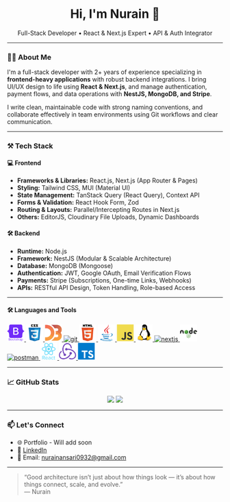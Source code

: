 <h1 align="center">Hi, I'm Nurain 👋</h1>
<p align="center">
  Full-Stack Developer • React & Next.js Expert • API & Auth Integrator
</p>

---

### 👨‍💻 About Me

I'm a full-stack developer with 2+ years of experience specializing in **frontend-heavy applications** with robust backend integrations. I bring UI/UX design to life using **React & Next.js**, and manage authentication, payment flows, and data operations with **NestJS, MongoDB, and Stripe**.

I write clean, maintainable code with strong naming conventions, and collaborate effectively in team environments using Git workflows and clear communication.

---

### ⚒️ Tech Stack

#### 💻 Frontend
- **Frameworks & Libraries:** React.js, Next.js (App Router & Pages)
- **Styling:** Tailwind CSS, MUI (Material UI)
- **State Management:** TanStack Query (React Query), Context API
- **Forms & Validation:** React Hook Form, Zod
- **Routing & Layouts:** Parallel/Intercepting Routes in Next.js
- **Others:** EditorJS, Cloudinary File Uploads, Dynamic Dashboards

#### 🛠️ Backend
- **Runtime:** Node.js
- **Framework:** NestJS (Modular & Scalable Architecture)
- **Database:** MongoDB (Mongoose)
- **Authentication:** JWT, Google OAuth, Email Verification Flows
- **Payments:** Stripe (Subscriptions, One-time Links, Webhooks)
- **APIs:** RESTful API Design, Token Handling, Role-based Access

---


#### 🛠️ Languages and Tools

<p align="left"> <a href="https://getbootstrap.com" target="_blank" rel="noreferrer"> <img src="https://raw.githubusercontent.com/devicons/devicon/master/icons/bootstrap/bootstrap-plain-wordmark.svg" alt="bootstrap" width="40" height="40"/> </a> <a href="https://www.w3schools.com/css/" target="_blank" rel="noreferrer"> <img src="https://raw.githubusercontent.com/devicons/devicon/master/icons/css3/css3-original-wordmark.svg" alt="css3" width="40" height="40"/> </a> <a href="https://d3js.org/" target="_blank" rel="noreferrer"> <img src="https://raw.githubusercontent.com/devicons/devicon/master/icons/d3js/d3js-original.svg" alt="d3js" width="40" height="40"/> </a> <a href="https://git-scm.com/" target="_blank" rel="noreferrer"> <img src="https://www.vectorlogo.zone/logos/git-scm/git-scm-icon.svg" alt="git" width="40" height="40"/> </a> <a href="https://www.w3.org/html/" target="_blank" rel="noreferrer"> <img src="https://raw.githubusercontent.com/devicons/devicon/master/icons/html5/html5-original-wordmark.svg" alt="html5" width="40" height="40"/> </a> <a href="https://www.java.com" target="_blank" rel="noreferrer"> <img src="https://raw.githubusercontent.com/devicons/devicon/master/icons/java/java-original.svg" alt="java" width="40" height="40"/> </a> <a href="https://developer.mozilla.org/en-US/docs/Web/JavaScript" target="_blank" rel="noreferrer"> <img src="https://raw.githubusercontent.com/devicons/devicon/master/icons/javascript/javascript-original.svg" alt="javascript" width="40" height="40"/> </a> <a href="https://www.linux.org/" target="_blank" rel="noreferrer"> <img src="https://raw.githubusercontent.com/devicons/devicon/master/icons/linux/linux-original.svg" alt="linux" width="40" height="40"/> </a> <a href="https://nextjs.org/" target="_blank" rel="noreferrer"> <img src="https://cdn.worldvectorlogo.com/logos/nextjs-2.svg" alt="nextjs" width="40" height="40"/> </a> <a href="https://nodejs.org" target="_blank" rel="noreferrer"> <img src="https://raw.githubusercontent.com/devicons/devicon/master/icons/nodejs/nodejs-original-wordmark.svg" alt="nodejs" width="40" height="40"/> </a> <a href="https://postman.com" target="_blank" rel="noreferrer"> <img src="https://www.vectorlogo.zone/logos/getpostman/getpostman-icon.svg" alt="postman" width="40" height="40"/> </a> <a href="https://reactjs.org/" target="_blank" rel="noreferrer"> <img src="https://raw.githubusercontent.com/devicons/devicon/master/icons/react/react-original-wordmark.svg" alt="react" width="40" height="40"/> </a> <a href="https://redux.js.org" target="_blank" rel="noreferrer"> <img src="https://raw.githubusercontent.com/devicons/devicon/master/icons/redux/redux-original.svg" alt="redux" width="40" height="40"/> </a> <a href="https://www.typescriptlang.org/" target="_blank" rel="noreferrer"> <img src="https://raw.githubusercontent.com/devicons/devicon/master/icons/typescript/typescript-original.svg" alt="typescript" width="40" height="40"/> </a> </p>


---

### 📈 GitHub Stats

<p align="center">
  <img src="https://github-readme-stats.vercel.app/api?username=Nurain-Ansari&show_icons=true&theme=tokyonight" height="160" />
  <img src="https://github-readme-stats.vercel.app/api/top-langs/?username=Nurain-Ansari&layout=compact&theme=tokyonight" height="160"/>
</p>

---

### 📫 Let's Connect

- 🌐 Portfolio - Will add soon
- 💼 [LinkedIn](https://www.linkedin.com/in/md-nurain-ansari)
- 📧 Email: nurainansari0932@gmail.com

---

> “Good architecture isn’t just about how things look — it’s about how things connect, scale, and evolve.”  
> — Nurain

